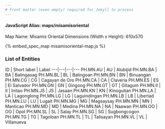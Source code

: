 ```yaml
---
# Front matter (even empty) required for Jekyll to process
---
```


#### JavaScript Alias: maps/misamisoriental

Map Name: Misamis Oriental
Dimensions (Width x Height): 610x570



{% embed_spec_map misamisoriental-map.js %}

### List of Entities

ID | Short label | Label
---|---|---|---
PH.MN.AU | AU | Alubijid
PH.MN.BA | BA | Balingasag
PH.MN.BL | BL | Balingoan
PH.MN.BN | BN | Binuangan
PH.MN.CG | CG | Cagayan de Oro
PH.MN.CA | CA | Claveria
PH.MN.ES | ES | El Salvador
PH.MN.GN | GN | Gingoog
PH.MN.GT | GT | Gitagum
PH.MN.II | II | Initao
PH.MN.JS | JS | Jasaan
PH.MN.KN | KN | Kinoguitan
PH.MN.LA | LA | Lagonglong
PH.MN.LG | LG | Laguindingan
PH.MN.LB | LB | Libertad
PH.MN.LU | LU | Lugait
PH.MN.MG | MG | Magsaysay
PH.MN.MN | MN | Manticao
PH.MN.MD | MD | Medina
PH.MN.NA | NA | Naawan
PH.MN.OO | OO | Opol
PH.MN.SL | SL | Salay
PH.MN.SG | SG | Sugbongcogon
PH.MN.TG | TG | Tagoloan
PH.MN.TL | TL | Talisayan
PH.MN.VL | VL | Villanueva
